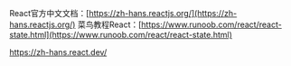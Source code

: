 React官方中文文档：[https://zh-hans.reactjs.org/](https://zh-hans.reactjs.org/)
菜鸟教程React：[https://www.runoob.com/react/react-state.html](https://www.runoob.com/react/react-state.html)


https://zh-hans.react.dev/